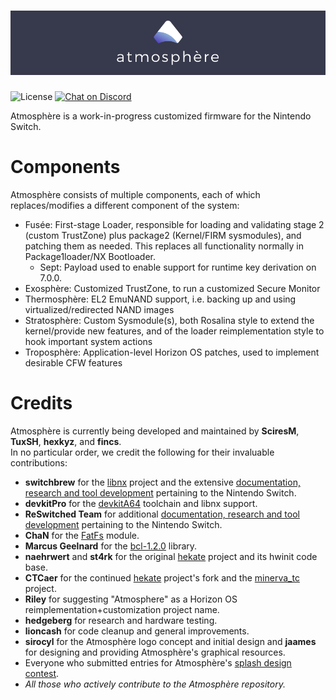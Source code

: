 
![Banner](img/banner.png?raw=true)
=====

![License](https://img.shields.io/badge/License-GPLv2-blue.svg)
[![Chat on Discord](https://camo.githubusercontent.com/b4175720ede4f2621aa066ffbabb70ae30044679/68747470733a2f2f696d672e736869656c64732e696f2f62616467652f636861742d446973636f72642d627269676874677265656e2e737667)](https://discordapp.com/invite/ZdqEhed)

Atmosphère is a work-in-progress customized firmware for the Nintendo Switch.

Components
=====

Atmosphère consists of multiple components, each of which replaces/modifies a different component of the system:

* Fusée: First-stage Loader, responsible for loading and validating stage 2 (custom TrustZone) plus package2 (Kernel/FIRM sysmodules), and patching them as needed. This replaces all functionality normally in Package1loader/NX Bootloader.
    * Sept: Payload used to enable support for runtime key derivation on 7.0.0.
* Exosphère: Customized TrustZone, to run a customized Secure Monitor
* Thermosphère: EL2 EmuNAND support, i.e. backing up and using virtualized/redirected NAND images
* Stratosphère: Custom Sysmodule(s), both Rosalina style to extend the kernel/provide new features, and of the loader reimplementation style to hook important system actions
* Troposphère: Application-level Horizon OS patches, used to implement desirable CFW features

Credits
=====

Atmosphère is currently being developed and maintained by __SciresM__, __TuxSH__, __hexkyz__, and __fincs__.<br>
In no particular order, we credit the following for their invaluable contributions:

* __switchbrew__ for the [libnx](https://github.com/switchbrew/libnx) project and the extensive [documentation, research and tool development](http://switchbrew.org) pertaining to the Nintendo Switch.
* __devkitPro__ for the [devkitA64](https://devkitpro.org/) toolchain and libnx support.
* __ReSwitched Team__ for additional [documentation, research and tool development](https://reswitched.team/) pertaining to the Nintendo Switch.
* __ChaN__ for the [FatFs](http://elm-chan.org/fsw/ff/00index_e.html) module.
* __Marcus Geelnard__ for the [bcl-1.2.0](https://sourceforge.net/projects/bcl/files/bcl/bcl-1.2.0) library.
* __naehrwert__ and __st4rk__ for the original [hekate](https://github.com/nwert/hekate) project and its hwinit code base.
* __CTCaer__ for the continued [hekate](https://github.com/CTCaer/hekate) project's fork and the [minerva_tc](https://github.com/CTCaer/minerva_tc) project.
* __Riley__ for suggesting "Atmosphere" as a Horizon OS reimplementation+customization project name.
* __hedgeberg__ for research and hardware testing.
* __lioncash__ for code cleanup and general improvements.
* __sirocyl__ for the Atmosphère logo concept and initial design and __jaames__ for designing and providing Atmosphère's graphical resources.
* Everyone who submitted entries for Atmosphère's [splash design contest](https://github.com/Atmosphere-NX/Atmosphere-splashes).
* _All those who actively contribute to the Atmosphère repository._
